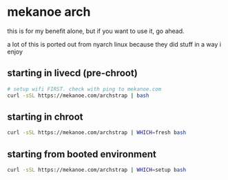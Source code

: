 # mekanoe arch

this is for my benefit alone, but if you want to use it, go ahead.

a lot of this is ported out from nyarch linux because they did stuff in a way i enjoy

## starting in livecd (pre-chroot)

```bash
# setup wifi FIRST. check with ping to mekanoe.com
curl -sSL https://mekanoe.com/archstrap | bash
```

## starting in chroot

```bash
curl -sSL https://mekanoe.com/archstrap | WHICH=fresh bash
```

## starting from booted environment

```bash
curl -sSL https://mekanoe.com/archstrap | WHICH=setup bash
```
